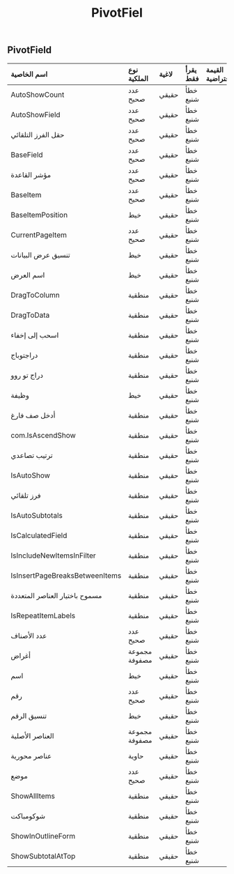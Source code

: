 ﻿---
title: PivotFiel
second_title: Aspose.Cells Cloud Documen
type: docs
url: /ar/specification/model/pivotfield/
description: "Aspose.Cells مواصفات النموذج السحابي: PivotField. تعامل بسهولة مع Excel ومستندات جداول البيانات الأخرى التي تحتوي على ميزات مثل الفتح والتوليد والتحرير والتقسيم والدمج والمقارنة والتحويل"
weight: 50
---
## **PivotField**

 

| اسم الخاصية| نوع الملكية| لاغية| يقرأ فقط| القيمة الافتراضية| وصف|
|:- |:- |:- |:- |:- |:- |
| AutoShowCount| عدد صحيح| حقيقي| خطأ شنيع|||
| AutoShowField| عدد صحيح| حقيقي| خطأ شنيع|||
| حقل الفرز التلقائي| عدد صحيح| حقيقي| خطأ شنيع|||
| BaseField| عدد صحيح| حقيقي| خطأ شنيع|||
| مؤشر القاعدة| عدد صحيح| حقيقي| خطأ شنيع|||
| BaseItem| عدد صحيح| حقيقي| خطأ شنيع|||
| BaseItemPosition| خيط| حقيقي| خطأ شنيع|||
| CurrentPageItem| عدد صحيح| حقيقي| خطأ شنيع|||
| تنسيق عرض البيانات| خيط| حقيقي| خطأ شنيع|||
| اسم العرض| خيط| حقيقي| خطأ شنيع|||
| DragToColumn| منطقية| حقيقي| خطأ شنيع|||
| DragToData| منطقية| حقيقي| خطأ شنيع|||
|اسحب إلى إخفاء| منطقية| حقيقي| خطأ شنيع|||
| دراجتوباج| منطقية| حقيقي| خطأ شنيع|||
| دراج تو روو| منطقية| حقيقي| خطأ شنيع|||
| وظيفة| خيط| حقيقي| خطأ شنيع|||
| أدخل صف فارغ| منطقية| حقيقي| خطأ شنيع|||
| com.IsAscendShow| منطقية| حقيقي| خطأ شنيع|||
| ترتيب تصاعدي| منطقية| حقيقي| خطأ شنيع|||
| IsAutoShow| منطقية| حقيقي| خطأ شنيع|||
| فرز تلقائي| منطقية| حقيقي| خطأ شنيع|||
| IsAutoSubtotals| منطقية| حقيقي| خطأ شنيع|||
| IsCalculatedField| منطقية| حقيقي| خطأ شنيع|||
| IsIncludeNewItemsInFilter| منطقية| حقيقي| خطأ شنيع|||
| IsInsertPageBreaksBetweenItems| منطقية| حقيقي| خطأ شنيع|||
| مسموح باختيار العناصر المتعددة| منطقية| حقيقي| خطأ شنيع|||
| IsRepeatItemLabels| منطقية| حقيقي| خطأ شنيع|||
| عدد الأصناف| عدد صحيح| حقيقي| خطأ شنيع|||
| أغراض|مجموعة مصفوفة<String> | حقيقي| خطأ شنيع|||
| اسم| خيط| حقيقي| خطأ شنيع|||
| رقم| عدد صحيح| حقيقي| خطأ شنيع|||
| تنسيق الرقم| خيط| حقيقي| خطأ شنيع|||
| العناصر الأصلية|مجموعة مصفوفة<String> | حقيقي| خطأ شنيع|||
| عناصر محورية| حاوية| حقيقي| خطأ شنيع|||
|موضع| عدد صحيح| حقيقي| خطأ شنيع|||
| ShowAllItems| منطقية| حقيقي| خطأ شنيع|||
| شوكومباكت| منطقية| حقيقي| خطأ شنيع|||
| ShowInOutlineForm| منطقية| حقيقي| خطأ شنيع|||
| ShowSubtotalAtTop| منطقية| حقيقي| خطأ شنيع|||

